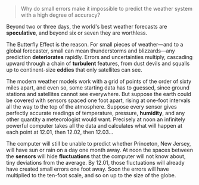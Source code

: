 > Why do small errors make it impossible to predict the weather system with a high degree of accuracy?



Beyond two or three days, the world's best weather forecasts are **speculative**, and beyond six or seven they are worthless.

 

The Butterfly Effect is the reason. For small pieces of weather—and to a global forecaster, small can mean thunderstorms and blizzards—any prediction **deteriorates** rapidly. Errors and uncertainties multiply, cascading upward through a chain of **turbulent** features, from dust devils and squalls up to continent-size **eddies** that only satellites can see.



The modern weather models work with a grid of points of the order of sixty miles apart, and even so, some starting data has to guessed, since ground stations and satellites cannot see everywhere. But suppose the earth could be covered with sensors spaced one foot apart, rising at one-foot intervals all the way to the top of the atmosphere. Suppose every sensor gives perfectly accurate readings of temperature, pressure, **humidity**, and any other quantity a meteorologist would want. Precisely at noon an infinitely powerful computer takes all the data and calculates what will happen at each point at 12.01, then 12.02, then 12.03...



The computer will still be unable to predict whether Princeton, New Jersey, will have sun or rain on a day one month away. At noon the spaces between the **sensors** will hide **fluctuations** that the computer will not know about, tiny deviations from the average. By 12.01, those fluctuations will already have created small errors one foot away. Soon the errors will have multiplied to the ten-foot scale, and so on up to the size of the globe.